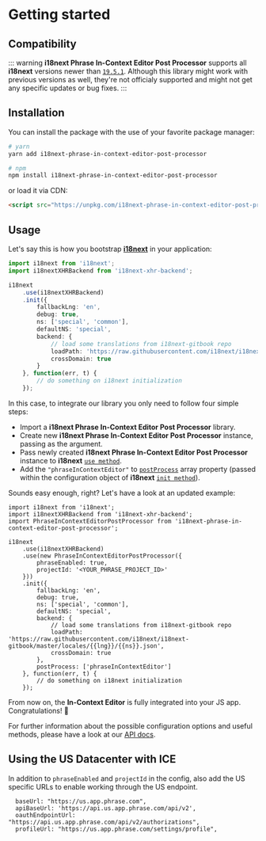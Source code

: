 # Getting started

## Compatibility

::: warning
**i18next Phrase In-Context Editor Post Processor** supports all **i18next** versions newer than [`19.5.1`](https://github.com/i18next/i18next/releases/tag/v19.5.1). Although this library might work with previous versions as well, they're not officialy supported and might not get any specific updates or bug fixes.
:::

## Installation

You can install the package with the use of your favorite package manager:

```bash
# yarn
yarn add i18next-phrase-in-context-editor-post-processor

# npm
npm install i18next-phrase-in-context-editor-post-processor
```

or load it via CDN:

```html
<script src="https://unpkg.com/i18next-phrase-in-context-editor-post-processor"></script>
```

## Usage

Let's say this is how you bootstrap [**i18next**](https://www.i18next.com/) in your application:

```typescript
import i18next from 'i18next';
import i18nextXHRBackend from 'i18next-xhr-backend';

i18next
    .use(i18nextXHRBackend)
    .init({
        fallbackLng: 'en',
        debug: true,
        ns: ['special', 'common'],
        defaultNS: 'special',
        backend: {
            // load some translations from i18next-gitbook repo
            loadPath: 'https://raw.githubusercontent.com/i18next/i18next-gitbook/master/locales/{{lng}}/{{ns}}.json',
            crossDomain: true
        }
    }, function(err, t) {
        // do something on i18next initialization
    });
```

In this case, to integrate our library you only need to follow four simple steps:

- Import a **i18next Phrase In-Context Editor Post Processor** library.
- Create new **i18next Phrase In-Context Editor Post Processor** instance, passing [<Badge text="PhraseConfig" vertical="middle" />](../api#phraseconfig) as the argument.
- Pass newly created **i18next Phrase In-Context Editor Post Processor** instance to **i18next** [`use method`](https://www.i18next.com/overview/api#use).
- Add the `"phraseInContextEditor"` <Badge text="string" vertical="middle" /> to [`postProcess`](https://www.i18next.com/overview/configuration-options#translation-defaults) array property (passed within the configuration object of **i18next** [`init method`](https://www.i18next.com/overview/api#init)).

Sounds easy enough, right? Let's have a look at an updated example:

```typescript{3,7-10,21}
import i18next from 'i18next';
import i18nextXHRBackend from 'i18next-xhr-backend';
import PhraseInContextEditorPostProcessor from 'i18next-phrase-in-context-editor-post-processor';

i18next
    .use(i18nextXHRBackend)
    .use(new PhraseInContextEditorPostProcessor({
        phraseEnabled: true,
        projectId: '<YOUR_PHRASE_PROJECT_ID>'
    }))
    .init({
        fallbackLng: 'en',
        debug: true,
        ns: ['special', 'common'],
        defaultNS: 'special',
        backend: {
            // load some translations from i18next-gitbook repo
            loadPath: 'https://raw.githubusercontent.com/i18next/i18next-gitbook/master/locales/{{lng}}/{{ns}}.json',
            crossDomain: true
        },
        postProcess: ['phraseInContextEditor']
    }, function(err, t) {
        // do something on i18next initialization
    });
```

From now on, the **In-Context Editor** is fully integrated into your JS app. Congratulations! :tada:

For further information about the possible configuration options and useful methods, please have a look at our [API docs](../../api).

## Using the US Datacenter with ICE

In addition to `phraseEnabled` and `projectId` in the config, also add the US specific URLs to enable working through the US endpoint.
```
  baseUrl: "https://us.app.phrase.com",
  apiBaseUrl: 'https://api.us.app.phrase.com/api/v2',
  oauthEndpointUrl: "https://api.us.app.phrase.com/api/v2/authorizations",
  profileUrl: "https://us.app.phrase.com/settings/profile",
```

